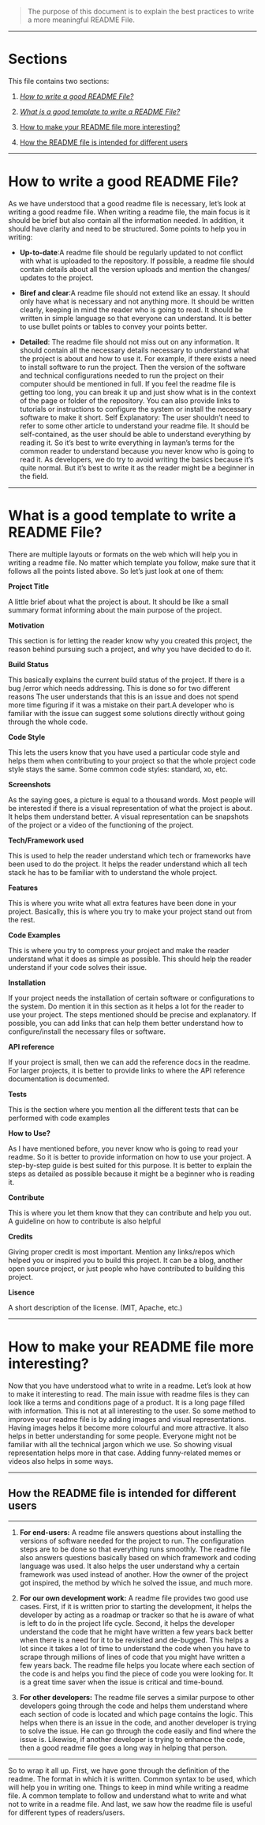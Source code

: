 > The purpose of this document is to explain the best practices to write a more meaningful README File.

***
# **Sections**

This file contains two sections:
1. [*_How to write a good README File?_*](#how-to-write-a-good-readme-file?)

2. [*What is a good template to write a README File?*](#what-is-a-good-template-to-write-a-readme-file)

3. [How to make your README file more interesting?](#how-to-make-your-readme-file-more-interesting)

4. [How the README file is intended for different users](#how-the-readme-file-is-intended-for-different-users)

***

# How to write a good README File?

As we have understood that a good readme file is necessary, let’s look at writing a good readme file. When writing a readme file, the main focus is it should be brief but also contain all the information needed. In addition, it should have clarity and need to be structured. Some points to help you in writing:

* **Up-to-date**:A readme file should be regularly updated to not conflict with what is uploaded to the repository. If possible, a readme file should contain details about all the version uploads and mention the changes/ updates to the project.

* **Biref and clear**:A readme file should not extend like an essay. It should only have what is necessary and not anything more. It should be written clearly, keeping in mind the reader who is going to read. It should be written in simple language so that everyone can understand. It is better to use bullet points or tables to convey your points better. 

* **Detailed**: The readme file should not miss out on any information. It should contain all the necessary details necessary to understand what the project is about and how to use it. For example, if there exists a need to install software to run the project. Then the version of the software and technical configurations needed to run the project on their computer should be mentioned in full. If you feel the readme file is getting too long, you can break it up and just show what is in the context of the page or folder of the repository. You can also provide links to tutorials or instructions to configure the system or install the necessary software to make it short.
Self Explanatory:  The user shouldn’t need to refer to some other article to understand your readme file. It should be self-contained, as the user should be able to understand everything by reading it. So it’s best to write everything in layman’s terms for the common reader to understand because you never know who is going to read it. As developers, we do try to avoid writing the basics because it’s quite normal. But it’s best to write it as the reader might be a beginner in the field.

***
# What is a good template to write a README File?

There are multiple layouts or formats on the web which will help you in writing a readme file. No matter which template you follow, make sure that it follows all the points listed above. So let’s just look at one of them:

**Project Title**

A little brief about what the project is about. It should be like a small summary format informing about the main purpose of the project.

**Motivation**

This section is for letting the reader know why you created this project, the reason behind pursuing such a project, and why you have decided to do it.

**Build Status**

This basically explains the current build status of the project. If there is a bug /error which needs addressing. This is done so for two different reasons The user understands that this is an issue and does not spend more time figuring if it was a mistake on their part.A developer who is familiar with the issue can suggest some solutions directly without going through the whole code.

**Code Style**

This lets the users know that you have used a particular code style and helps them when contributing to your project so that the whole project code style stays the same. Some common code styles: standard, xo, etc.

**Screenshots**

As the saying goes, a picture is equal to a thousand words. Most people will be interested if there is a visual representation of what the project is about. It helps them understand better. A visual representation can be snapshots of the project or a video of the functioning of the project.

**Tech/Framework used**

This is used to help the reader understand which tech or frameworks have been used to do the project. It helps the reader understand which all tech stack he has to be familiar with to understand the whole project.

**Features**

This is where you write what all extra features have been done in your project. Basically, this is where you try to make your project stand out from the rest.

**Code Examples**

This is where you try to compress your project and make the reader understand what it does as simple as possible. This should help the reader understand if your code solves their issue.

**Installation**

If your project needs the installation of certain software or configurations to the system. Do mention it in this section as it helps a lot for the reader to use your project. The steps mentioned should be precise and explanatory.  If possible, you can add links that can help them better understand how to configure/install the necessary files or software.

**API reference**

If your project is small, then we can add the reference docs in the readme. For larger projects, it is better to provide links to where the API reference documentation is documented.

**Tests**

This is the section where you mention all the different tests that can be performed with code examples

**How to Use?**

As I have mentioned before, you never know who is going to read your readme. So it is better to provide information on how to use your project. A step-by-step guide is best suited for this purpose. It is better to explain the steps as detailed as possible because it might be a beginner who is reading it.

**Contribute**

This is where you let them know that they can contribute and help you out. A guideline on how to contribute is also helpful

**Credits**

Giving proper credit is most important. Mention any links/repos which helped you or inspired you to build this project. It can be a blog, another open source project, or just people who have contributed to building this project.

**Lisence**

A short description of the license. (MIT, Apache, etc.)

***

# How to make your README file more interesting?

Now that you have understood what to write in a readme. Let’s look at how to make it interesting to read. The main issue with readme files is they can look like a terms and conditions page of a product. It is a long page filled with information. This is not at all interesting to the user. So some method to improve your readme file is by adding images and visual representations. Having images helps it become more colourful and more attractive. It also helps in better understanding for some people. Everyone might not be familiar with all the technical jargon which we use. So showing visual representation helps more in that case. Adding funny-related memes or videos also helps in some ways.

***

## How the README file is intended for different users

***

1. **For end-users:** A readme file answers questions about installing the versions of software needed for the project to run. The configuration steps are to be done so that everything runs smoothly. The readme file also answers questions basically based on which framework and coding language was used. It also helps the user understand why a certain framework was used instead of another. How the owner of the project got inspired, the method by which he solved the issue, and much more.

2. **For our own development work:** A readme file provides two good use cases. First, if it is written prior to starting the development, it helps the developer by acting as a roadmap or tracker so that he is aware of what is left to do in the project life cycle. Second, it helps the developer understand the code that he might have written a few years back better when there is a need for it to be revisited and de-bugged. This helps a lot since it takes a lot of time to understand the code when you have to scrape through millions of lines of code that you might have written a few years back. The readme file helps you locate where each section of the code is and helps you find the piece of code you were looking for. It is a great time saver when the issue is critical and time-bound.

3. **For other developers:** The readme file serves a similar purpose to other developers going through the code and helps them understand where each section of code is located and which page contains the logic. This helps when there is an issue in the code, and another developer is trying to solve the issue. He can go through the code easily and find where the issue is. Likewise, if another developer is trying to enhance the code, then a good readme file goes a long way in helping that person.

***

So to wrap it all up. First, we have gone through the definition of the readme. The format in which it is written. Common syntax to be used, which will help you in writing one. Things to keep in mind while writing a readme file. A common template to follow and understand what to write and what not to write in a readme file. And last, we saw how the readme file is useful for different types of readers/users. 
